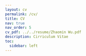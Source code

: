 ```yaml
---
layout: cv
permalink: /cv/
title: CV
nav: true
nav_order: 5
cv_pdf: ../../resume/Zhaomin Wu.pdf
description: Cirriculum Vitae
toc:
  sidebar: left
---
```

